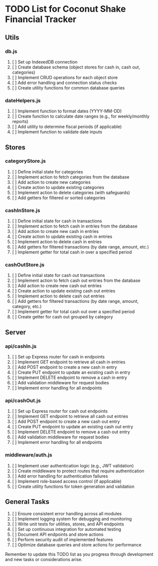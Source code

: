 # TODO List for Coconut Shake Financial Tracker

## Utils

### db.js
1. [ ] Set up IndexedDB connection
2. [ ] Create database schema (object stores for cash in, cash out, categories)
3. [ ] Implement CRUD operations for each object store
4. [ ] Add error handling and connection status checks
5. [ ] Create utility functions for common database queries

### dateHelpers.js
1. [ ] Implement function to format dates (YYYY-MM-DD)
2. [ ] Create function to calculate date ranges (e.g., for weekly/monthly reports)
3. [ ] Add utility to determine fiscal periods (if applicable)
4. [ ] Implement function to validate date inputs

## Stores

### categoryStore.js
1. [ ] Define initial state for categories
2. [ ] Implement action to fetch categories from the database
3. [ ] Add action to create new categories
4. [ ] Create action to update existing categories
5. [ ] Implement action to delete categories (with safeguards)
6. [ ] Add getters for filtered or sorted categories

### cashInStore.js
1. [ ] Define initial state for cash in transactions
2. [ ] Implement action to fetch cash in entries from the database
3. [ ] Add action to create new cash in entries
4. [ ] Create action to update existing cash in entries
5. [ ] Implement action to delete cash in entries
6. [ ] Add getters for filtered transactions (by date range, amount, etc.)
7. [ ] Implement getter for total cash in over a specified period

### cashOutStore.js
1. [ ] Define initial state for cash out transactions
2. [ ] Implement action to fetch cash out entries from the database
3. [ ] Add action to create new cash out entries
4. [ ] Create action to update existing cash out entries
5. [ ] Implement action to delete cash out entries
6. [ ] Add getters for filtered transactions (by date range, amount, category, etc.)
7. [ ] Implement getter for total cash out over a specified period
8. [ ] Create getter for cash out grouped by category

## Server

### api/cashIn.js
1. [ ] Set up Express router for cash in endpoints
2. [ ] Implement GET endpoint to retrieve all cash in entries
3. [ ] Add POST endpoint to create a new cash in entry
4. [ ] Create PUT endpoint to update an existing cash in entry
5. [ ] Implement DELETE endpoint to remove a cash in entry
6. [ ] Add validation middleware for request bodies
7. [ ] Implement error handling for all endpoints

### api/cashOut.js
1. [ ] Set up Express router for cash out endpoints
2. [ ] Implement GET endpoint to retrieve all cash out entries
3. [ ] Add POST endpoint to create a new cash out entry
4. [ ] Create PUT endpoint to update an existing cash out entry
5. [ ] Implement DELETE endpoint to remove a cash out entry
6. [ ] Add validation middleware for request bodies
7. [ ] Implement error handling for all endpoints

### middleware/auth.js
1. [ ] Implement user authentication logic (e.g., JWT validation)
2. [ ] Create middleware to protect routes that require authentication
3. [ ] Add error handling for authentication failures
4. [ ] Implement role-based access control (if applicable)
5. [ ] Create utility functions for token generation and validation

## General Tasks
1. [ ] Ensure consistent error handling across all modules
2. [ ] Implement logging system for debugging and monitoring
3. [ ] Write unit tests for utilities, stores, and API endpoints
4. [ ] Set up continuous integration for automated testing
5. [ ] Document API endpoints and store actions
6. [ ] Perform security audit of implemented features
7. [ ] Optimize database queries and store actions for performance

Remember to update this TODO list as you progress through development and new tasks or considerations arise.
